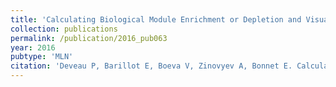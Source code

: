 ```yaml
---
title: 'Calculating Biological Module Enrichment or Depletion and Visualizing Data on Large-scale Molecular Maps with ACSNMineR and RNaviCell Packages'
collection: publications
permalink: /publication/2016_pub063
year: 2016
pubtype: 'MLN'
citation: 'Deveau P, Barillot E, Boeva V, Zinovyev A, Bonnet E. Calculating Biological Module Enrichment or Depletion and Visualizing Data on Large-scale Molecular Maps with ACSNMineR and RNaviCell Packages. <i>R journal</i> 2016, 8:293-306.'
---
```

